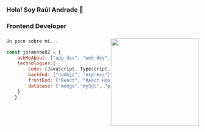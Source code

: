 ### Hola! Soy Raúl Andrade 👋
### Frontend Developer

### <img align='right' src="https://media.giphy.com/media/xT9IgzoKnwFNmISR8I/giphy.gif" width="230">

```js
Un poco sobre mí...

const jorannbe82 = {
    askMeAbout: ["app dev", "web dev", "tech"],
    technologies:{
        code: [Javascript, Typescript, HTML5, CSS3],
        backEnd: ["nodejs", "express"],
        frontEnd: ["React", "React Hooks", "Ant design", "Material-ui", "Tailwind css"],
        database: ["mongo","mySql", "postgress"]        
    }
   }


